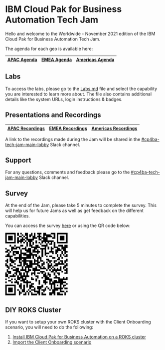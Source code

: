 # IBM Cloud Pak for Business Automation Tech Jam


Hello and welcome to the Worldwide - November 2021 edition of the IBM Cloud Pak for Business Automation Tech Jam. 

The agenda for each geo is available here:

| [APAC Agenda](/Presentations%20%26%20Recordings/APAC/November%202021/%5BCP4BA%20Tech%20Jam%202021.11.16%5D%20APAC%20Agenda.pdf) | [EMEA Agenda](Presentations%20%26%20Recordings/EMEA/November%202021/%5BCP4BA%20Tech%20Jam%202021.11.16%5D%20EMEA%20Agenda.pdf) | [Americas Agenda](/Presentations%20%26%20Recordings/Americas/November%202021/%5BCP4BA%20Tech%20Jam%202021.11.16%5D%20Americas%20Agenda.pdf) |
| ------------------------------------------------------------ | ------------------------------------------------------------ | ------------------------------------------------------------ |
## Labs

To access the labs, please go to the [Labs.md](/Labs.md) file and select the capability you are interested to learn more about. The file also contains additional details like the system URLs, login instructions & badges.

## Presentations and Recordings

| [APAC Recordings](Presentations%20%26%20Recordings/APAC/November%202021) | [EMEA Recordings](/Presentations%20%26%20Recordings/EMEA/November%202021) | [Americas Recordings](Presentations%20%26%20Recordings/Americas/November%202021) |
| ------------------------------------------------------------ | ------------------------------------------------------------ | ------------------------------------------------------------ |
A link to the recordings made during the Jam will be shared in the [#cp4ba-tech-jam-main-lobby](https://ibm-cloudpak-partners.slack.com/archives/C02LMFX8XHA) Slack channel.

## Support

For any questions, comments and feedback please go to the [#cp4ba-tech-jam-main-lobby](https://ibm-cloudpak-partners.slack.com/archives/C02LMFX8XHA) Slack channel.

## Survey

At the end of the Jam, please take 5 minutes to complete the survey. This will help us for future Jams as well as get feedback on the different capabilities.

You can access the survey [here](https://www.surveymonkey.com/r/CP4BATechJam2021) or using the QR code below:

![Survey QR Code](survery-qrcode.png)

## DIY ROKS Cluster

If you want to setup your own ROKS cluster with the Client Onboarding scenario, you will need to do the following:

1. [Install IBM Cloud Pak for Business Automation on a ROKS cluster](https://github.com/IBM/cp4ba-rapid-deployment)
2. [Import the Client Onboarding scenario](https://github.com/IBM/cp4ba-client-onboarding-scenario)

